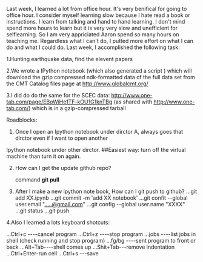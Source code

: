 Last week, I learned a lot from office hour. It's very benifical for going to office hour. I consider myself learning 
slow because I hate read a book or instructions. I learn from talking and hand to hand learning. I don't mind spend more 
hours to learn but it is very very slow and unefficient for selflearning. So I am very appriciated Aaron spend so many 
hours on teaching me. Regardless what I can't do, I putted more effort on what I can do and what I could do. Last week, 
I accomplished the following task:

1.Hunting earthquake data, find the elevent papers

2.We wrote a IPython notebook (which also generated a script ) which will download the gzip compressed ndk-formatted 
data of the full data set from the CMT Catalog files page at http://www.globalcmt.org/

3.I did do do the same for the SCEC data: http://www.one-tab.com/page/EBoWiHe1TF-kOU1G1knTBg 
(as shared with http://www.one-tab.com/) which is in a gzip-compressed tarball


Roadblocks:

1. Once I open an Ipython notebook under dirctor A, always goes that dirctor even if I want to open another

Ipython notebook under other dirctor. ##Easiest way: turn off the virtual machine than turn it on again. 

2. How can I get the update github repo?

   command **git pull**
   
3. After I make a new ipython note book, How can I git push to github?
...git add XX.ipynb
...git commit -m 'add XX notebook'
...git confit --global user.email ".....@gmail.com"
...git config --global user.name "XXXX"
...git status
...git push
  
4.Also I learned a lots keyboard shotcuts:
 
...Ctrl+c ----cancel program
...Ctrl+z ----stop program
...jobs   ----list jobs in shell (check running and stop program)
...fg/bg  ----sent program to front or back
...Alt+Tab----shell comes up
...Shit+Tab---remove indentation
...Ctrl+Enter-run cell
...Ctrl+s ---save
   
   
